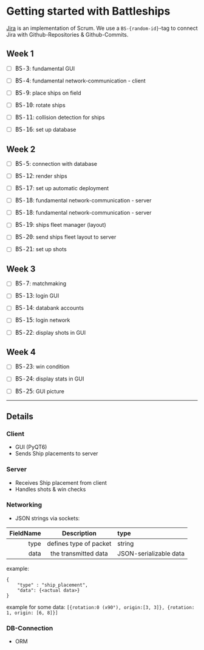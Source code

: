 # Getting started with Battleships

[Jira](https://atlassian.net/) is an implementation of Scrum.
We use a `BS-{random-id}`-tag to connect Jira with Github-Repositories & Github-Commits.

## Week 1

- [ ] <font size="4">`BS-3`</font>: fundamental GUI

- [ ] <font size="4">`BS-4`</font>: fundamental network-communication - client

- [ ] <font size="4">`BS-9`</font>: place ships on field

- [ ] <font size="4">`BS-10`</font>: rotate ships

- [ ] <font size="4">`BS-11`</font>: collision detection for ships

- [ ] <font size="4">`BS-16`</font>: set up database

## Week 2

- [ ] <font size="4">`BS-5`</font>: connection with database

- [ ] <font size="4">`BS-12`</font>: render ships

- [ ] <font size="4">`BS-17`</font>: set up automatic deployment

- [ ] <font size="4">`BS-18`</font>: fundamental network-communication - server

- [ ] <font size="4">`BS-18`</font>: fundamental network-communication - server

- [ ] <font size="4">`BS-19`</font>: ships fleet manager (layout)

- [ ] <font size="4">`BS-20`</font>: send ships fleet layout to server

- [ ] <font size="4">`BS-21`</font>: set up shots

## Week 3

- [ ] <font size="4">`BS-7`</font>: matchmaking

- [ ] <font size="4">`BS-13`</font>: login GUI

- [ ] <font size="4">`BS-14`</font>: databank accounts

- [ ] <font size="4">`BS-15`</font>: login network

- [ ] <font size="4">`BS-22`</font>: display shots in GUI

## Week 4

- [ ] <font size="4">`BS-23`</font>: win condition

- [ ] <font size="4">`BS-24`</font>: display stats in GUI

- [ ] <font size="4">`BS-25`</font>: GUI picture

---

## Details

### Client

- GUI (PyQT6)
- Sends Ship placements to server

### Server

- Receives Ship placement from client
- Handles shots & win checks

### Networking

- JSON strings via sockets:

| FieldName |      Description       | type                   |
| --------: | :--------------------: | :--------------------- |
|      type | defines type of packet | string                 |
|      data |  the transmitted data  | JSON-serializable data |

example:

```
{
	"type" : "ship_placement",
	"data": {<actual data>}
}
```

example for some data:
`[{rotation:0 (x90°), origin:[3, 3]}, {rotation: 1, origin: [6, 8]}]`

### DB-Connection

- ORM
